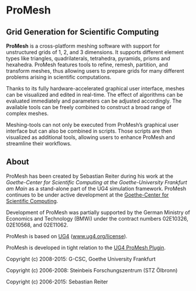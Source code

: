 # ProMesh #
## Grid Generation for Scientific Computing ##

**ProMesh** is a cross-platform meshing software with support for
unstructured grids of 1, 2, and 3 dimensions. It supports different element
types like triangles, quadrilaterals, tetrahedra, pyramids, prisms and hexahedra.
ProMesh features tools to refine, remesh, partition, and transform meshes,
thus allowing users to prepare grids for many different problems arising in
scientific computations.

Thanks to its fully hardware-accelerated graphical user interface, meshes can be
visualized and edited in real-time. The effect of algorithms can be evaluated
immediately and parameters can be adjusted accordingly. The available tools can
be freely combined to construct a broad range of complex meshes.

Meshing-tools can not only be executed from ProMesh’s graphical user interface
but can also be combined in scripts. Those scripts are then visualized as
additional tools, allowing users to enhance ProMesh and streamline their workflows.

## About ##
ProMesh has been created by Sebastian Reiter during his work at the
*Goethe-Center for Scientific Computing at the Goethe-University Frankfurt am Main*
as a stand-alone part of the UG4 simulation framework.
ProMesh continues to be under active development at the
[Goethe-Center for Scientific Computing](http://gcsc.uni-frankfurt.de/simulation-and-modelling).

Development of ProMesh was partially supported by the
German Ministry of Economics and Technology (BMWi) under the contract numbers
02E10326, 02E10568, and 02E11062.


ProMesh is based on [UG4](https://github.com/UG4) (www.ug4.org/license).

ProMesh is developed in tight relation to the [UG4 ProMesh Plugin](https://github.com/UG4/plugin_ProMesh).


Copyright (c) 2008-2015:  G-CSC, Goethe University Frankfurt

Copyright (c) 2006-2008:  Steinbeis Forschungszentrum (STZ Ölbronn)

Copyright (c) 2006-2015:  Sebastian Reiter